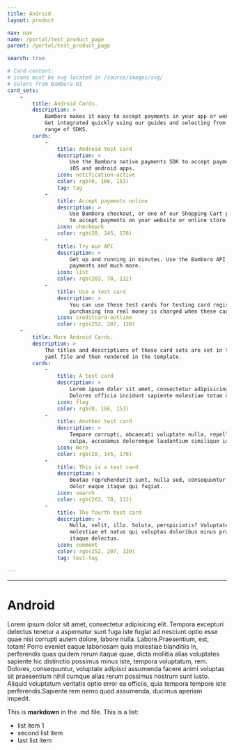 ```yaml
---
title: Android
layout: product

nav: nav
name: /portal/test_product_page
parent: /portal/test_product_page

search: true

# Card content: 
# icons must be svg located in /source/images/svg/
# colors from Bambora UI
card_sets:
    -  
        title: Android Cards.
        description: >
            Bambora makes it easy to accept payments in your app or website.
            Get integrated quickly using our guides and selecting from our 
            range of SDKS.
        cards:
            -                
                title: Android test card
                description: > 
                    Use the Bambora native payments SDK to accept payments in 
                    iOS and android apps.
                icon: notification-active
                color: rgb(0, 166, 153)
                tag: tag
            -
                title: Accept payments online  
                description: > 
                    Use Bambora checkout, or one of our Shopping Cart plugins, 
                    to accept payments on your website or online store.
                icon: checkmark
                color: rgb(28, 145, 176)
            -
                title: Try our API 
                description: >
                    Get up and running in minutes. Use the Bambora API to make 
                    payments and much more.
                icon: list
                color: rgb(203, 70, 112)
            -
                title: Use a test card 
                description: >
                    You can use these test cards for testing card registration and 
                    purchasing (no real money is charged when these cards are used).
                icon: creditcard-outline
                color: rgb(252, 207, 120)
    -
        title: More Android Cards.
        description: >
            The titles and descriptions of these card sets are set in the 
            yaml file and then rendered in the template.
        cards:
            - 
                title: A test card
                description: > 
                    Lorem ipsum dolor sit amet, consectetur adipisicing elit. 
                    Dolores officia incidunt sapiente molestiae totam quisquam.
                icon: flag
                color: rgb(0, 166, 153)
            -
                title: Another test card
                description: > 
                    Tempore corrupti, obcaecati voluptate nulla, repellat labore 
                    culpa, accusamus doloremque laudantium similique id molestiae.
                icon: more
                color: rgb(28, 145, 176)
            -
                title: This is a test card
                description: >
                    Beatae reprehenderit sunt, nulla sed, consequuntur nesciunt 
                    dolor eaque itaque qui fugiat.
                icon: search
                color: rgb(203, 70, 112)
            -
                title: The fourth test card
                description: >
                    Nulla, velit, illo. Soluta, perspiciatis? Voluptate esse, 
                    molestiae et natus qui voluptas doloribus minus praesentium 
                    itaque delectus.
                icon: comment
                color: rgb(252, 207, 120)
                tag: test-tag

---
```


---

# Android 

Lorem ipsum dolor sit amet, consectetur adipisicing elit. Tempora excepturi 
delectus tenetur a aspernatur sunt fuga iste fugiat ad nesciunt optio esse 
quae nisi corrupti autem dolore, labore nulla. Labore.Praesentium, est, 
totam! Porro eveniet eaque laboriosam quia molestiae blanditiis in, 
perferendis quas quidem rerum itaque quae, dicta mollitia alias voluptates 
sapiente hic distinctio possimus minus iste, tempora voluptatum, rem.
Dolores, consequuntur, voluptate adipisci assumenda facere animi voluptas 
sit praesentium nihil cumque alias rerum possimus nostrum sunt iusto. 
Aliquid voluptatum veritatis optio error ea officiis, quia tempora tempore 
iste perferendis.Sapiente rem nemo quod assumenda, ducimus aperiam impedit.

This is **markdown** in the .md file. This is a list:

* list item 1 
* second list item
* last list item
